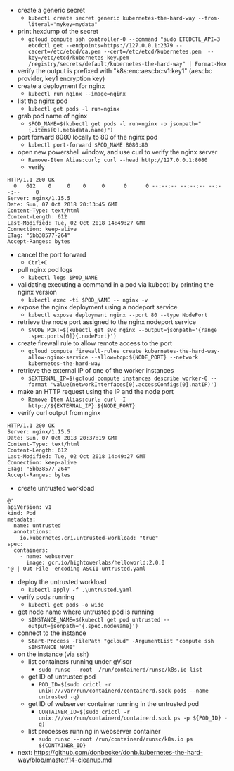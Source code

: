 * create a generic secret
    * `kubectl create secret generic kubernetes-the-hard-way --from-literal="mykey=mydata"`
* print hexdump of the secret
    * `gcloud compute ssh controller-0 --command "sudo ETCDCTL_API=3 etcdctl get --endpoints=https://127.0.0.1:2379 --cacert=/etc/etcd/ca.pem --cert=/etc/etcd/kubernetes.pem  --key=/etc/etcd/kubernetes-key.pem /registry/secrets/default/kubernetes-the-hard-way" | Format-Hex`
* verify the output is prefixed with "k8s:enc:aescbc:v1:key1" (aescbc provider, key1 encryption key)
* create a deployment for nginx
    * `kubectl run nginx --image=nginx`
* list the nginx pod 
    * `kubectl get pods -l run=nginx`
* grab pod name of nginx 
    * `$POD_NAME=$(kubectl get pods -l run=nginx -o jsonpath="{.items[0].metadata.name}")`
* port forward 8080 locally to 80 of the nginx pod
    * `kubectl port-forward $POD_NAME 8080:80`
* open new powershell window, and use curl to verify the nginx server
    * `Remove-Item Alias:curl; curl --head http://127.0.0.1:8080`
    * verify
```
HTTP/1.1 200 OK
  0   612    0     0    0     0      0      0 --:--:-- --:--:-- --:--:--     0
Server: nginx/1.15.5
Date: Sun, 07 Oct 2018 20:13:45 GMT
Content-Type: text/html
Content-Length: 612
Last-Modified: Tue, 02 Oct 2018 14:49:27 GMT
Connection: keep-alive
ETag: "5bb38577-264"
Accept-Ranges: bytes
```
* cancel the port forward 
    * `Ctrl+C`
* pull nginx pod logs
    * `kubectl logs $POD_NAME`
* validating executing a command in a pod via kubectl by printing the nginx version
    * `kubectl exec -ti $POD_NAME -- nginx -v`
* expose the nginx deployment using a nodeport service
    * `kubectl expose deployment nginx --port 80 --type NodePort`
* retrieve the node port assigned to the nginx nodeport service
    * `$NODE_PORT=$(kubectl get svc nginx --output=jsonpath='{range .spec.ports[0]}{.nodePort}')`
* create firewall rule to allow remote access to the port
    * `gcloud compute firewall-rules create kubernetes-the-hard-way-allow-nginx-service --allow=tcp:${NODE_PORT} --network kubernetes-the-hard-way`
* retrieve the external IP of one of the worker instances
    * `$EXTERNAL_IP=$(gcloud compute instances describe worker-0 --format 'value(networkInterfaces[0].accessConfigs[0].natIP)')`
* make an HTTP request using the IP and the node port
    * `Remove-Item Alias:curl; curl -I http://${EXTERNAL_IP}:${NODE_PORT}`
* verify curl output from nginx
```
HTTP/1.1 200 OK
Server: nginx/1.15.5
Date: Sun, 07 Oct 2018 20:37:19 GMT
Content-Type: text/html
Content-Length: 612
Last-Modified: Tue, 02 Oct 2018 14:49:27 GMT
Connection: keep-alive
ETag: "5bb38577-264"
Accept-Ranges: bytes
```
* create untrusted workload
```
@'
apiVersion: v1
kind: Pod
metadata:
  name: untrusted
  annotations:
    io.kubernetes.cri.untrusted-workload: "true"
spec:
  containers:
    - name: webserver
      image: gcr.io/hightowerlabs/helloworld:2.0.0
'@ | Out-File -encoding ASCII untrusted.yaml
```
* deploy the untrusted workload 
    * `kubectl apply -f .\untrusted.yaml`
* verify pods running 
    * `kubectl get pods -o wide`
* get node name where untrusted pod is running 
    * `$INSTANCE_NAME=$(kubectl get pod untrusted --output=jsonpath='{.spec.nodeName}')`
* connect to the instance
    * `Start-Process -FilePath "gcloud" -ArgumentList "compute ssh $INSTANCE_NAME"`
* on the instance (via ssh)
    * list containers running under gVisor
        * `sudo runsc --root  /run/containerd/runsc/k8s.io list`
    * get ID of untrusted pod
        * `POD_ID=$(sudo crictl -r unix:///var/run/containerd/containerd.sock pods --name untrusted -q)`
    * get ID of webserver container running in the untrusted pod
        * `CONTAINER_ID=$(sudo crictl -r unix:///var/run/containerd/containerd.sock ps -p ${POD_ID} -q)`
    * list processes running in webserver container
        * `sudo runsc --root /run/containerd/runsc/k8s.io ps ${CONTAINER_ID}`
* next: https://github.com/donbecker/donb.kubernetes-the-hard-way/blob/master/14-cleanup.md
